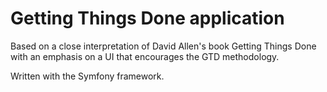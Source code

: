 Getting Things Done application
===============================

Based on a close interpretation of David Allen's book Getting Things Done with an emphasis on a UI that encourages the GTD methodology.

Written with the Symfony framework.

